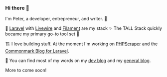 ### Hi there 👋

I'm Peter, a developer, entrepreneur, and writer. 🔭 

👷️ [Laravel](https://github.com/laravel/laravel) with [Livewire](https://github.com/livewire/livewire) and [Filament](https://github.com/laravel-filament/filament) are my stack ✨️ The TALL Stack quickly became my primary go-to tool set 🤩️

🏗️ I love building stuff. At the moment I'm working on [PHPScraper](https://github.com/spekulatius/phpscraper) and the [Commonmark Blog for Laravel](https://github.com/spekulatius/laravel-commonmark-blog).

💬 You can find most of my words on my [dev blog](https://releasecandidate.dev) and my [general blog](https://peterthaleikis.com). 

More to come soon!
